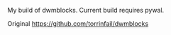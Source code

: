 My build of dwmblocks.
Current build requires pywal.

Original
https://github.com/torrinfail/dwmblocks
